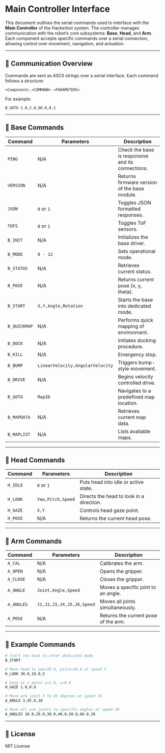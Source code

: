# Main Controller Interface

This document outlines the serial commands used to interface with the **Main Controller** of the Hackerbot system. The controller manages communication with the robot’s core subsystems: **Base**, **Head**, and **Arm**. Each component accepts specific commands over a serial connection, allowing control over movement, navigation, and actuation.

---

## 📡 Communication Overview

Commands are sent as ASCII strings over a serial interface. Each command follows a structure:

```
<Component>_<COMMAND> <PARAMETERS>
```

For example:
```
B_GOTO 1.0,2.0,90.0,0.1
```

---

## 🧱 Base Commands

| Command       | Parameters                          | Description                                       |
|---------------|--------------------------------------|---------------------------------------------------|
| `PING`        | N/A                                  | Check the base is responsive and its connections. |
| `VERSION`     | N/A                                  | Returns firmware version of the base module.      |
| `JSON`        | `0` or `1`                           | Toggles JSON formatted responses.                 |
| `TOFS`        | `0` or `1`                           | Toggles ToF sensors.                              |
| `B_INIT`      | N/A                                  | Initializes the base driver.                      |
| `B_MODE`      | `0 - 12`                             | Sets operational mode.                            |
| `B_STATUS`    | N/A                                  | Retrieves current status.                         |
| `B_POSE`      | N/A                                  | Returns current pose (x, y, theta).               |
| `B_START`     | `X,Y,Angle,Rotation`                 | Starts the base into dedicated mode.              |
| `B_QUICKMAP`  | N/A                                  | Performs quick mapping of environment.            |
| `B_DOCK`      | N/A                                  | Initiates docking procedure.                      |
| `B_KILL`      | N/A                                  | Emergency stop.                                   |
| `B_BUMP`      | `LinearVelocity,AngularVelocity`     | Triggers bump-style movement.                     |
| `B_DRIVE`     | N/A                                  | Begins velocity controlled drive.                 |
| `B_GOTO`      | `MapID`                              | Navigates to a predefined map location.           |
| `B_MAPDATA`   | N/A                                  | Retrieves current map data.                       |
| `B_MAPLIST`   | N/A                                  | Lists available maps.                             |

---

## 👀 Head Commands

| Command     | Parameters                                 | Description                                |
|-------------|---------------------------------------------|--------------------------------------------|
| `H_IDLE`    | `0` or `1`                                  | Puts head into idle or active state.       |
| `H_LOOK`    | `Yaw,Pitch,Speed`                           | Directs the head to look in a direction.   |
| `H_GAZE`    | `X,Y`                                       | Controls head gaze point.                  |
| `H_POSE`    | N/A                                         | Returns the current head pose.             |

---

## 🤖 Arm Commands

| Command     | Parameters                                               | Description                                      |
|-------------|----------------------------------------------------------|--------------------------------------------------|
| `A_CAL`     | N/A                                                      | Calibrates the arm.                              |
| `A_OPEN`    | N/A                                                      | Opens the gripper.                               |
| `A_CLOSE`   | N/A                                                      | Closes the gripper.                              |
| `A_ANGLE`   | `Joint,Angle,Speed`                                      | Moves a specific joint to an angle.              |
| `A_ANGLES`  | `J1,J2,J3,J4,J5,J6,Speed`                                | Moves all joints simultaneously.                 |
| `A_POSE`    | N/A                                                      | Returns the current pose of the arm.             |

---

## 📃 Example Commands

```bash
# Start the base to enter dedicated mode
B_START

# Move head to yaw=30.0, pitch=10.0 at speed 5
H_LOOK 30.0,10.0,5

# Gaze at a point x=1.0, y=0.8
H_GAZE 1.0,0.8

# Move arm joint 3 to 45 degrees at speed 10
A_ANGLE 3,45.0,10

# Move all arm joints to specific angles at speed 20
A_ANGLES 10.0,20.0,30.0,40.0,50.0,60.0,20
```

---

## 📂 License

MIT License

